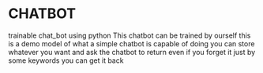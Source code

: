 # CHATBOT
trainable chat_bot using python
This chatbot can be trained by ourself this is a demo model of what a simple chatbot is capable of doing you can store whatever you want and ask the chatbot to return even if you forget it just by some keywords you can get it back
